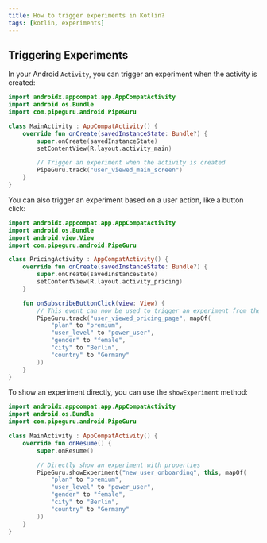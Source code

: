 ```yaml
---
title: How to trigger experiments in Kotlin?
tags: [kotlin, experiments]
---
```


## Triggering Experiments

In your Android `Activity`, you can trigger an experiment when the activity is created:

```kotlin
import androidx.appcompat.app.AppCompatActivity
import android.os.Bundle
import com.pipeguru.android.PipeGuru

class MainActivity : AppCompatActivity() {
    override fun onCreate(savedInstanceState: Bundle?) {
        super.onCreate(savedInstanceState)
        setContentView(R.layout.activity_main)

        // Trigger an experiment when the activity is created
        PipeGuru.track("user_viewed_main_screen")
    }
}
```

You can also trigger an experiment based on a user action, like a button click:

```kotlin
import androidx.appcompat.app.AppCompatActivity
import android.os.Bundle
import android.view.View
import com.pipeguru.android.PipeGuru

class PricingActivity : AppCompatActivity() {
    override fun onCreate(savedInstanceState: Bundle?) {
        super.onCreate(savedInstanceState)
        setContentView(R.layout.activity_pricing)
    }

    fun onSubscribeButtonClick(view: View) {
        // This event can now be used to trigger an experiment from the PipeGuru dashboard
        PipeGuru.track("user_viewed_pricing_page", mapOf(
            "plan" to "premium",
            "user_level" to "power_user",
            "gender" to "female",
            "city" to "Berlin",
            "country" to "Germany"
        ))
    }
}
```

To show an experiment directly, you can use the `showExperiment` method:

```kotlin
import androidx.appcompat.app.AppCompatActivity
import android.os.Bundle
import com.pipeguru.android.PipeGuru

class MainActivity : AppCompatActivity() {
    override fun onResume() {
        super.onResume()

        // Directly show an experiment with properties
        PipeGuru.showExperiment("new_user_onboarding", this, mapOf(
            "plan" to "premium",
            "user_level" to "power_user",
            "gender" to "female",
            "city" to "Berlin",
            "country" to "Germany"
        ))
    }
}
```